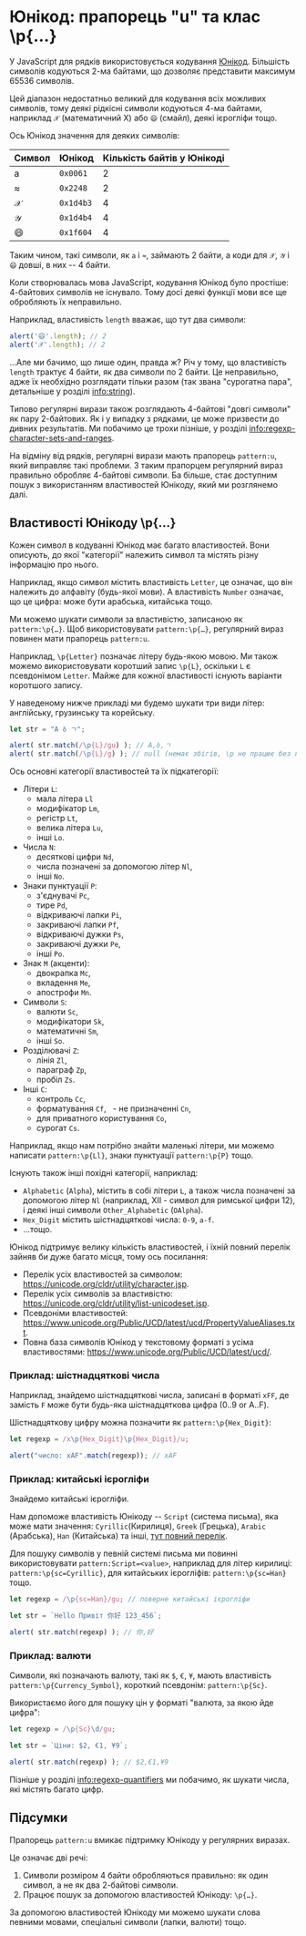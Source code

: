 # Юнікод: прапорець "u" та клас \p{...}

У JavaScript для рядків використовується кодування [Юнікод](https://uk.wikipedia.org/wiki/Юнікод). Більшість символів кодуються 2-ма байтами, що дозволяє представити максимум 65536 символів.

Цей діапазон недостатньо великий для кодування всіх можливих символів, тому деякі рідкісні символи кодуються 4-ма байтами, наприклад `𝒳` (математичний X) або `😄` (смайл), деякі ієрогліфи тощо.

Ось Юнікод значення для деяких символів:

| Символ  | Юнікод | Кількість байтів у Юнікоді  |
|------------|---------|--------|
| a | `0x0061` |  2 |
| ≈ | `0x2248` |  2 |
|𝒳| `0x1d4b3` | 4 |
|𝒴| `0x1d4b4` | 4 |
|😄| `0x1f604` | 4 |

Таким чином, такі символи, як `a` і `≈`, займають 2 байти, а коди для `𝒳`, `𝒴` і `😄` довші, в них -- 4 байти.

Коли створювалась мова JavaScript, кодування Юнікод було простіше: 4-байтових символів не існувало. Тому досі деякі функції мови все ще обробляють їх неправильно.

Наприклад, властивість `length` вважає, що тут два символи:

```js run
alert('😄'.length); // 2
alert('𝒳'.length); // 2
```

...Але ми бачимо, що лише один, правда ж? Річ у тому, що властивість `length` трактує 4 байти, як два символи по 2 байти. Це неправильно, адже їх необхідно розглядати тільки разом (так звана "сурогатна пара", детальніше у розділі <info:string>).

Типово регулярні вирази також розглядають 4-байтові "довгі символи" як пару 2-байтових. Як і у випадку з рядками, це може призвести до дивних результатів. Ми побачимо це трохи пізніше, у розділі <info:regexp-character-sets-and-ranges>.

На відміну від рядків, регулярні вирази мають прапорець `pattern:u`, який виправляє такі проблеми. З таким прапорцем регулярний вираз правильно обробляє 4-байтові символи. Ба більше, стає доступним пошук з використанням властивостей Юнікоду, який ми розглянемо далі.

## Властивості Юнікоду \p{...}

Кожен символ в кодуванні Юнікод має багато властивостей. Вони описують, до якої "категорії" належить символ та містять різну інформацію про нього.

Наприклад, якщо символ містить властивість `Letter`, це означає, що він належить до алфавіту (будь-якої мови). А властивість `Number` означає, що це цифра: може бути арабська, китайська тощо.

Ми можемо шукати символи за властивістю, записаною як `pattern:\p{…}`. Щоб використовувати `pattern:\p{…}`, регулярний вираз повинен мати прапорець `pattern:u`.

Наприклад, `\p{Letter}` позначає літеру будь-якою мовою. Ми також можемо використовувати коротший запис `\p{L}`, оскільки `L` є псевдонімом `Letter`. Майже для кожної властивості існують варіанти коротшого запису.

У наведеному нижче прикладі ми будемо шукати три види літер: англійську, грузинську та корейську.

```js run
let str = "A ბ ㄱ";

alert( str.match(/\p{L}/gu) ); // A,ბ,ㄱ
alert( str.match(/\p{L}/g) ); // null (немає збігів, \p не працює без прапорця "u")
```

Ось основні категорії властивостей та їх підкатегорії:

- Літери `L`:
  - мала літера `Ll`
  - модифікатор `Lm`,
  - регістр `Lt`,
  - велика літера `Lu`,
  - інші `Lo`.
- Числа `N`:
  - десяткові цифри `Nd`,
  - числа позначені за допомогою літер `Nl`,
  - інші `No`.
- Знаки пунктуації `P`:
  - з'єднувачі `Pc`,
  - тире `Pd`,
  - відкриваючі лапки `Pi`,
  - закриваючі лапки `Pf`,
  - відкриваючі дужки `Ps`,
  - закриваючі дужки `Pe`,
  - інші `Po`.
- Знак `M` (акценти):
  - двокрапка `Mc`,
  - вкладення `Me`,
  - апострофи `Mn`.
- Символи `S`:
  - валюти `Sc`,
  - модифікатори `Sk`,
  - математичні `Sm`,
  - інші `So`.
- Розділювачі `Z`:
  - лінія `Zl`,
  - параграф `Zp`,
  - пробіл `Zs`.
- Інші `C`:
  - контроль `Cc`,
  - форматування `Cf`,
  - не призначенні `Cn`,
  - для приватного користування `Co`,
  - сурогат `Cs`.


Наприклад, якщо нам потрібно знайти маленькі літери, ми можемо написати `pattern:\p{Ll}`, знаки пунктуації `pattern:\p{P}` тощо.

Існують також інші похідні категорії, наприклад:
- `Alphabetic` (`Alpha`), містить в собі літери `L`, а також числа позначені за допомогою літер `Nl` (наприклад, Ⅻ - символ для римської цифри 12), і деякі інші символи `Other_Alphabetic` (`OAlpha`).
- `Hex_Digit` містить шістнадцяткові числа: `0-9`, `a-f`.
- ...тощо.

Юнікод підтримує велику кількість властивостей, і їхній повний перелік зайняв би дуже багато місця, тому ось посилання:

- Перелік усіх властивостей за символом: <https://unicode.org/cldr/utility/character.jsp>.
- Перелік усіх символів за властивістю: <https://unicode.org/cldr/utility/list-unicodeset.jsp>.
- Псевдоніми властивостей: <https://www.unicode.org/Public/UCD/latest/ucd/PropertyValueAliases.txt>.
- Повна база символів Юнікод у текстовому форматі з усіма властивостями: <https://www.unicode.org/Public/UCD/latest/ucd/>.

### Приклад: шістнадцяткові числа

Наприклад, знайдемо шістнадцяткові числа, записані в форматі `xFF`, де замість `F` може бути будь-яка шістнадцяткова цифра (0..9 or A..F).

Шістнадцяткову цифру можна позначити як `pattern:\p{Hex_Digit}`:

```js run
let regexp = /x\p{Hex_Digit}\p{Hex_Digit}/u;

alert("число: xAF".match(regexp)); // xAF
```

### Приклад: китайські ієрогліфи

Знайдемо китайські ієрогліфи.

Нам допоможе властивість Юнікоду -- `Script` (система письма), яка може мати значення: `Cyrillic`(Кирилиця), `Greek` (Грецька), `Arabic` (Арабська), `Han` (Китайська) та інші, [тут повний перелік](https://en.wikipedia.org/wiki/Script_(Unicode)).

Для пошуку символів у певній системі письма ми повинні використовувати `pattern:Script=<value>`, наприклад для літер кирилиці: `pattern:\p{sc=Cyrillic}`, для китайських ієрогліфів: `pattern:\p{sc=Han}` тощо.

```js run
let regexp = /\p{sc=Han}/gu; // поверне китайські ієрогліфи

let str = `Hello Привіт 你好 123_456`;

alert( str.match(regexp) ); // 你,好
```

### Приклад: валюти

Символи, які позначають валюту, такі як `$`, `€`, `¥`, мають властивість `pattern:\p{Currency_Symbol}`, короткий псевдонім: `pattern:\p{Sc}`.

Використаємо його для пошуку цін у форматі "валюта, за якою йде цифра":

```js run
let regexp = /\p{Sc}\d/gu;

let str = `Ціни: $2, €1, ¥9`;

alert( str.match(regexp) ); // $2,€1,¥9
```

Пізніше у розділі <info:regexp-quantifiers> ми побачимо, як шукати числа, які містять багато цифр.

## Підсумки

Прапорець `pattern:u` вмикає підтримку Юнікоду у регулярних виразах.

Це означає дві речі:

1. Символи розміром 4 байти обробляються правильно: як один символ, а не як два 2-байтові символи.
2. Працює пошук за допомогою властивостей Юнікоду: `\p{…}`.

За допомогою властивостей Юнікоду ми можемо шукати слова певними мовами, спеціальні символи (лапки, валюти) тощо.
